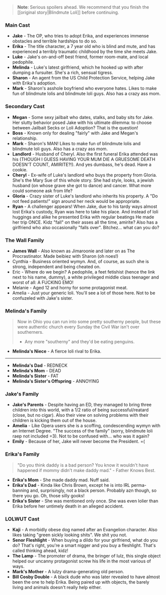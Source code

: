 > **Note**: Serious spoilers ahead. We recommend that you finish the [[original story|Blindmute Loli]] before continuing.

### Main Cast

* **Jake** - The OP, who tries to adopt Erika, and experiences immense obstacles and terrible hardships to do so. 
* **Erika** - The title character, a 7 year old who is blind and mute, and has experienced a terribly traumatic childhood by the time she meets Jake.
* **Luke** - Jake's on-and-off best friend, former room-mate, and local pedophile.
* **Melinda** - Luke's latest girlfriend, which he hooked up with after dumping a fursuiter. She's a rich, sensual tigress.
* **Sharon** - An agent from the US Child Protection Service, helping Jake with Erika's adoption.
* **Mark** - Sharon's asshole boyfriend who everyone hates. Likes to make fun of blindmute lolis and blindmute loli guys. Also has a crazy ass mom. 

### Secondary Cast

* **Megan** - Some sexy jailbait who dates, stalks, and baby sits for Jake. Her slutty behavior posed Jake with his ultimate dilemma: to choose between Jailbait Secks or Loli Adoption? That is the question!
* **Boss** - Known only for dealing "fairly" with Jake and Megan's relationship.
* **Mark** - Sharon's MAN! Likes to make fun of blindmute lolis and blindmute loli guys. Also has a crazy ass mom. 
* **Landlord** - Husband of Cheryl. Also the first funeral Erika attended was his (THOUGH I GUESS HAVING YOUR MUM DIE A GRUESOME DEATH DOESN'T COUNT, AMIRITE?!). And yes dumbass, he's dead. Have a cookie.
* **Cheryl** - Ex-wife of Luke's landlord who buys the property from Gloria. She's the Mary Sue of this whole story. She had style, looks, a jewish husband (on whose grave she got to dance) and cancer. What more could someone ask from life?
* **Gloria** - Crazy sister of Luke's landlord who inherits his property. A "Do not feed patients!" sign around her neck would be appropriate.
* **Ryan** - A challenger appears! When Jake, due to his tardy ways almost lost Erika's custody, Ryan was here to take his place. And instead of loli huggings and alike he presented Erika with regular beatings He made her trip ONCE. Kidz "fall" on their asses all the time, amirite? Also has a girlfriend who also occasionally "falls over". Bitchez... what can you do?

### The Wall Family

* **James Wall** - Also known as Jimaroonie and later on as The Procrastinator. Made beibiez with Sharon (oh noes!)
* Cynthia - Business oriented wymyn. And, of course, as such she is strong, independent and being cheated on.
* Eric - Where do we begin? A pedophile, a feet fetishist (hence the link next to his name, dummy), a white privileged middle class teenager and worst of all: A FUCKING EMO!
* Melanie - Aged 12 and horny for some protagonist meat.
* Amelia - Just your generic loli. You'll see a lot of those here. Not to be confuzeled with Jake's sister. 

### Melinda's Family

> Now in Ohio you can run into some pretty southerny people, but these were authentic church every Sunday the Civil War isn't over southerners.  
> - Any more "southerny" and they'd be eating penguins.

* **Melinda's Niece** - A fierce loli rival to Erika.

---

* **Melinda's Dad** - REDNECK
* **Melinda's Mom** - DEAD
* **Melinda's Sister** - FAT
* **Melinda's Sister's Offspring** - ANNOYING

### Jake's Family

* **Jake's Parents** - Despite having an ED, they managed to bring three children into this world, with a 1/2 ratio of being successful/reatard (close, but no cigar). Also their view on solving problems with their children is kicking them out of the house.
* **Amelia** - Like Opera users she is a scoffing, condescending wymyn with an Internet Degree. "The success of the family" (sorry, blindmute loli raep not included =3). Not to be confused with... who was it again?
* **Emily** - Because of her, Jake will never become the President. =( 

### Erika's Family

> "Do you think daddy is a bad person? You know it wouldn't have happened if mommy didn't make daddy mad."
> \- Father Knows Best.

* **Erika's Mom** - She made daddy mad. Nuff said.
* **Erika's Dad** - Kinda like Chris Brown, except he is into IRL perma-banning and, surprisingly, not a black person. Probably azn though, so there you go. Oh, those silly gooks!
* **Erika's Sister** - She was mentioned only once. She was even lolier than Erika before her untimely death in an alleged accident. 

### LOLWUT Cast

* **Kaji** - A morbidly obese dog named after an Evangelion character. Also likes taking "green sickly looking shits". We shit you not.
* **Senor Fleshlight** - When buying a dildo for your girlfriend, what do you do? That's right, you're a smart nigger and you buy a fleshlight. That's called thinking ahead, kidz!
* **The Lamp** - The promoter of drama, the bringer of lulz, this single object helped our uncanny protagonist screw his life in the most various of ways.
* **Mark's Mother** - A lulzy drama-generating old person.
* **Bill Cosby Double** - A black dude who was later revealed to have almost been the one to help Erika. Being paired up with objects, the barely living and animals doesn't really help either.